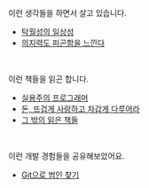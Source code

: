 이런 생각들을 하면서 살고 있습니다.

- [탁월성의 일상성](https://metacode22.xyz/logs/the-mundanity-of-excellence)
- [의지력도 피곤함을 느낀다](https://metacode22.xyz/logs/even-willpower-gets-tired)

<br />

이런 책들을 읽곤 합니다.

- [실용주의 프로그래머](https://metacode22.xyz/books/the-pragmatic-programmer)
- [돈, 뜨겁게 사랑하고 차갑게 다루어라](https://metacode22.xyz/books/money-hot-love-and-cold-treat)
- [그 밖의 읽은 책들](https://metacode22.xyz/books)

<br />

이런 개발 경험들을 공유해보았어요.

- [Git으로 범인 찾기](https://metacode22.xyz/posts/find-the-culprit-with-git-bisect)

